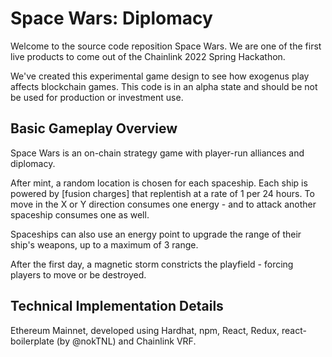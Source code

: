 # Space Wars: Diplomacy

Welcome to the source code reposition Space Wars. We are one of the first live products to come out of the Chainlink 2022 Spring Hackathon.

We've created this experimental game design to see how exogenus play affects blockchain games. This code is in an alpha state and should be not be used for production or investment use.


## Basic Gameplay Overview
Space Wars is an on-chain strategy game with player-run alliances and diplomacy.

After mint, a random location is chosen for each spaceship. Each ship is powered by [fusion charges] that replentish at a rate of 1 per 24 hours. To move in the X or Y direction consumes one energy - and to attack another spaceship consumes one as well. 

Spaceships can also use an energy point to upgrade the range of their ship's weapons, up to a maximum of 3 range.

After the first day, a magnetic storm constricts the playfield - forcing players to move or be destroyed.  

## Technical Implementation Details

Ethereum Mainnet, developed using Hardhat, npm, React, Redux, react-boilerplate (by @nokTNL) and Chainlink VRF.

